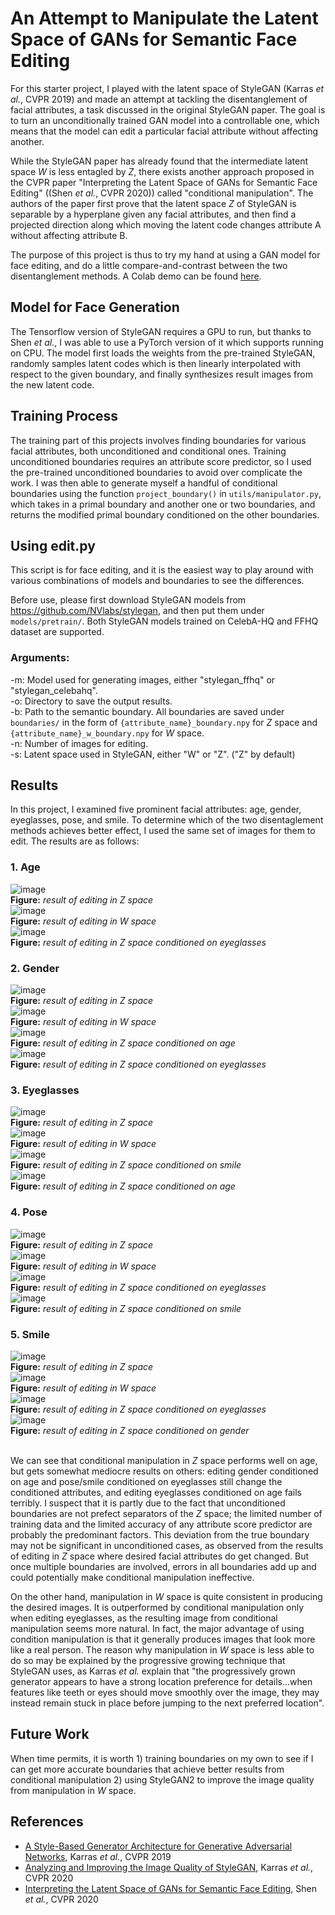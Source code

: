 # An Attempt to Manipulate the Latent Space of GANs for Semantic Face Editing

For this starter project, I played with the latent space of StyleGAN (Karras *et al.*, CVPR 2019) and made an attempt at tackling the disentanglement of facial attributes, a task discussed in the original StyleGAN paper. The goal is to turn an unconditionally trained GAN model into a controllable one, which means that the model can edit a particular facial attribute without affecting another.

While the StyleGAN paper has already found that the intermediate latent space *W* is less entagled by *Z*, there exists another approach proposed in the CVPR paper "Interpreting the Latent Space of GANs for Semantic Face Editing" ((Shen *et al.*, CVPR 2020)) called "conditional manipulation". The authors of the paper first prove that the latent space *Z* of StyleGAN is separable by a hyperplane given any facial attributes, and then find a projected direction along which moving the latent code changes attribute A without affecting attribute B.

The purpose of this project is thus to try my hand at using a GAN model for face editing, and do a little compare-and-contrast between the two disentanglement methods. A Colab demo can be found [here](https://colab.research.google.com/github/yuzq97/starter_project/blob/main/demo.ipynb).

## Model for Face Generation

The Tensorflow version of StyleGAN requires a GPU to run, but thanks to Shen *et al.*, I was able to use a PyTorch version of it which supports running on CPU. The model first loads the weights from the pre-trained StyleGAN, randomly samples latent codes which is then linearly interpolated with respect to the given boundary, and finally synthesizes result images from the new latent code.

## Training Process
The training part of this projects involves finding boundaries for various facial attributes, both unconditioned and conditional ones. Training unconditioned boundaries requires an attribute score predictor, so I used the pre-trained unconditioned boundaries to avoid over complicate the work. I was then able to generate myself a handful of conditional boundaries using the function `project_boundary()` in `utils/manipulator.py`, which takes in a primal boundary and another one or two boundaries, and returns the modified primal boundary conditioned on the other boundaries.

## Using edit.py

This script is for face editing, and it is the easiest way to play around with various combinations of models and boundaries to see the differences.

Before use, please first download StyleGAN models from https://github.com/NVlabs/stylegan, and then put them under `models/pretrain/`. Both StyleGAN models trained on CelebA-HQ and FFHQ dataset are supported.

### Arguments:

-m: Model used for generating images, either "stylegan_ffhq" or "stylegan_celebahq". \
-o: Directory to save the output results. \
-b: Path to the semantic boundary. All boundaries are saved under `boundaries/` in the form of `{attribute_name}_boundary.npy` for *Z* space and `{attribute_name}_w_boundary.npy` for *W* space.\
-n: Number of images for editing. \
-s: Latent space used in StyleGAN, either "W" or "Z". ("Z" by default)

## Results
In this project, I examined five prominent facial attributes: age, gender, eyeglasses, pose, and smile. To determine which of the two disentaglement methods achieves better effect, I used the same set of images for them to edit. The results are as follows:

### 1. Age
![image](./images/age_v_eyeglasses/z1.png) \
**Figure:** *result of editing in Z space* \
![image](./images/age_v_eyeglasses/w1.png) \
**Figure:** *result of editing in W space* \
![image](./images/age_v_eyeglasses/c1.png) \
**Figure:** *result of editing in Z space conditioned on eyeglasses*

### 2. Gender
![image](./images/gender_v_age/z1.png) \
**Figure:** *result of editing in Z space* \
![image](./images/gender_v_eyeglasses/w1.png) \
**Figure:** *result of editing in W space* \
![image](./images/gender_v_age/c1.png) \
**Figure:** *result of editing in Z space conditioned on age* \
![image](./images/gender_v_eyeglasses/c1.png) \
**Figure:** *result of editing in Z space conditioned on eyeglasses*

### 3. Eyeglasses
![image](./images/eyeglasses_v_gender/z1.png) \
**Figure:** *result of editing in Z space* \
![image](./images/eyeglasses_v_gender/w1.png) \
**Figure:** *result of editing in W space* \
![image](./images/eyeglasses_v_smile/c1.png) \
**Figure:** *result of editing in Z space conditioned on smile* \
![image](./images/eyeglasses_v_age/c2.png) \
**Figure:** *result of editing in Z space conditioned on age*

### 4. Pose
![image](./images/pose_v_eyeglasses/z1.png) \
**Figure:** *result of editing in Z space* \
![image](./images/pose_v_eyeglasses/w1.png) \
**Figure:** *result of editing in W space* \
![image](./images/pose_v_eyeglasses/c1.png) \
**Figure:** *result of editing in Z space conditioned on eyeglasses* \
![image](./images/pose_v_smile/c1.png) \
**Figure:** *result of editing in Z space conditioned on smile*

### 5. Smile
![image](./images/smile_v_eyeglasses/z1.png) \
**Figure:** *result of editing in Z space* \
![image](./images/smile_v_eyeglasses/w1.png) \
**Figure:** *result of editing in W space* \
![image](./images/smile_v_eyeglasses/c1.png) \
**Figure:** *result of editing in Z space conditioned on eyeglasses* \
![image](./images/smile_v_gender/c1.png) \
**Figure:** *result of editing in Z space conditioned on gender*

\
We can see that conditional manipulation in *Z* space performs well on age, but gets somewhat mediocre results on others: editing gender conditioned on age and pose/smile conditioned on eyeglasses still change the conditioned attributes, and editing eyeglasses conditioned on age fails terribly. I suspect that it is partly due to the fact that unconditioned boundaries are not prefect separators of the *Z* space; the limited number of training data and the limited accuracy of any attribute score predictor are probably the predominant factors. This deviation from the true boundary may not be significant in unconditioned cases, as observed from the results of editing in *Z* space where desired facial attributes do get changed. But once multiple boundaries are involved, errors in all boundaries add up and could potentially make conditional manipulation ineffective.    

On the other hand, manipulation in *W* space is quite consistent in producing the desired images. It is outperformed by conditional manipulation only when editing eyeglasses, as the resulting image from conditional manipulation seems more natural. In fact, the major advantage of using condition manipulation is that it generally produces images that look more like a real person. The reason why manipulation in *W* space is less able to do so may be explained by the progressive growing technique that StyleGAN uses, as Karras *et al.* explain that "the progressively grown generator appears to have a strong location preference for details...when features like teeth or eyes should move smoothly over the image, they may instead remain stuck in place before jumping to the next preferred location".

## Future Work
When time permits, it is worth 1) training boundaries on my own to see if I can get more accurate boundaries that achieve better results from conditional manipulation 2) using StyleGAN2 to improve the image quality from manipulation in *W* space. 

## References
- [A Style-Based Generator Architecture for Generative Adversarial Networks](https://arxiv.org/pdf/1812.04948.pdf), Karras *et al.*, CVPR 2019
- [Analyzing and Improving the Image Quality of StyleGAN](https://arxiv.org/pdf/1912.04958.pdf), Karras *et al.*, CVPR 2020
- [Interpreting the Latent Space of GANs for Semantic Face Editing](https://arxiv.org/pdf/1907.10786.pdf), Shen *et al.*, CVPR 2020
